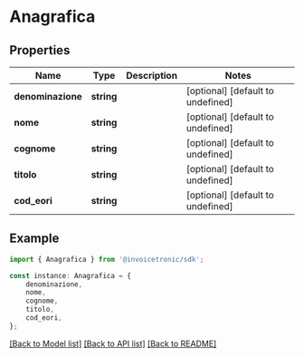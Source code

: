 # Anagrafica


## Properties

Name | Type | Description | Notes
------------ | ------------- | ------------- | -------------
**denominazione** | **string** |  | [optional] [default to undefined]
**nome** | **string** |  | [optional] [default to undefined]
**cognome** | **string** |  | [optional] [default to undefined]
**titolo** | **string** |  | [optional] [default to undefined]
**cod_eori** | **string** |  | [optional] [default to undefined]

## Example

```typescript
import { Anagrafica } from '@invoicetronic/sdk';

const instance: Anagrafica = {
    denominazione,
    nome,
    cognome,
    titolo,
    cod_eori,
};
```

[[Back to Model list]](../README.md#documentation-for-models) [[Back to API list]](../README.md#documentation-for-api-endpoints) [[Back to README]](../README.md)
